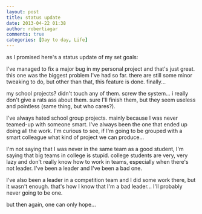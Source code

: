 ```yaml
---
layout: post
title: status update
date: 2013-04-22 01:38
author: robertiagar
comments: true
categories: [Day to day, Life]
---
```

<p dir="ltr">as I promised here's a status update of my set goals:</p><p dir="ltr">I've managed to fix a major bug in my personal project and that's just great. this one was the biggest problem I've had so far. there are still some minor tweaking to do, but other than that, this feature is done. finally...</p><p dir="ltr">my school projects? didn't touch any of them. screw the system... i really don't give a rats ass about them. sure I'll finish them, but they seem useless and pointless (same thing, but who cares?).</p><p dir="ltr">I've always hated school group projects. mainly because I was never teamed-up with someone smart. I've always been the one that ended up doing all the work. I'm curious to see, if I'm going to be grouped with a smart colleague what kind of project we can produce... </p><p dir="ltr">I'm not saying that I was never in the same team as a good student, I'm saying that big teams in college is stupid. college students are very, very lazy and don't really know how to work in teams, especially when there's not leader. I've been a leader and I've been a bad one.</p><p dir="ltr">I've also been a leader in a competition team and I did some work there, but it wasn't enough. that's how I know that I'm a bad leader... I'll probably never going to be one.</p><p dir="ltr">but then again, one can only hope...</p>
